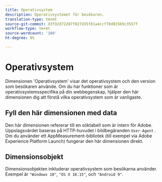 ```yaml
---
title: Operativsystem
description: Operativsystemet för besökaren.
translation-type: tm+mt
source-git-commit: d3f92d72207f027d35f81a4ccf70d01569c3557f
workflow-type: tm+mt
source-wordcount: '104'
ht-degree: 0%

---
```



# Operativsystem

Dimensionen &#39;Operativsystem&#39; visar det operativsystem och den version som besökaren använde. Om du har funktioner som är operativsystemsspecifika på din webbegenskap, hjälper den här dimensionen dig att förstå vilka operativsystem som är vanligaste.

## Fyll den här dimensionen med data

Den här dimensionen refererar till en söktabell som är intern för Adobe. Uppslagsvärdet baseras på HTTP-huvudet i bildbegäranden `User-Agent` . Om du använder ett AppMeasurement-bibliotek (till exempel via Adobe Experience Platform Launch) fungerar den här dimensionen direkt.

## Dimensionsobjekt

Dimensionsobjekten inkluderar operativsystem som besökarna använder. Exempel är `"Windows 10"`, `"OS X 10.15"`, och `"Android 9"`.

